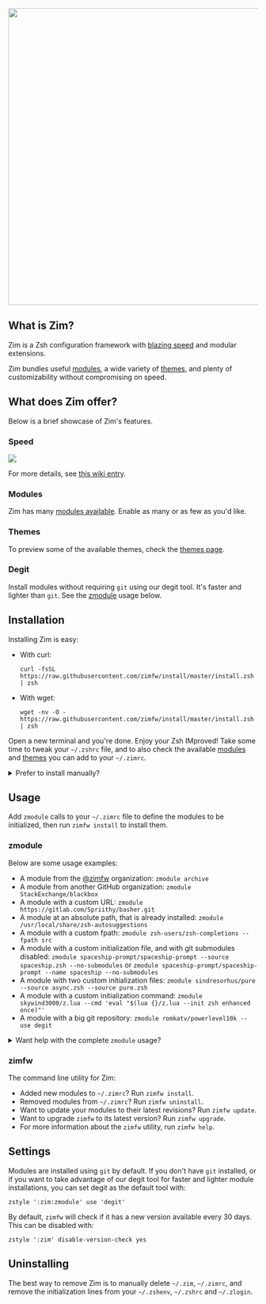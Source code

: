 <div align="center">
  <a href="https://github.com/zimfw/zimfw">
    <img width="600" src="https://zimfw.github.io/images/zimfw-banner@2.jpg">
  </a>
</div>

What is Zim?
------------
Zim is a Zsh configuration framework with [blazing speed] and modular extensions.

Zim bundles useful [modules], a wide variety of [themes], and plenty of
customizability without compromising on speed.

What does Zim offer?
--------------------
Below is a brief showcase of Zim's features.

### Speed
<a href="https://github.com/zimfw/zimfw/wiki/Speed">
  <img src="https://zimfw.github.io/images/results.svg">
</a>

For more details, see [this wiki entry][blazing speed].

### Modules

Zim has many [modules available][modules]. Enable as many or as few as you'd like.

### Themes

To preview some of the available themes, check the [themes page][themes].

### Degit

Install modules without requiring `git` using our degit tool. It's faster and
lighter than `git`. See the [zmodule](#zmodule-usage) usage below.

Installation
------------
Installing Zim is easy:

* With curl:

      curl -fsSL https://raw.githubusercontent.com/zimfw/install/master/install.zsh | zsh

* With wget:

      wget -nv -O - https://raw.githubusercontent.com/zimfw/install/master/install.zsh | zsh

Open a new terminal and you're done. Enjoy your Zsh IMproved! Take some time to
tweak your `~/.zshrc` file, and to also check the available [modules] and [themes]
you can add to your `~/.zimrc`.

<details>
<summary>Prefer to install manually?</summary>

### Manual installation

1. Set Zsh as the default shell:

       chsh -s $(which zsh)

2. Prepend the lines in the following templates to the respective dot files:

   * [~/.zshrc](https://raw.githubusercontent.com/zimfw/install/master/src/templates/zshrc)
   * [~/.zimrc](https://raw.githubusercontent.com/zimfw/install/master/src/templates/zimrc)

3. Restart your terminal to automatically install the `zimfw` command line utility,
   install the modules defined in `~/.zimrc`, and build the initialization scripts.
</details>

Usage
-----

Add `zmodule` calls to your `~/.zimrc` file to define the modules to be
initialized, then run `zimfw install` to install them.

### zmodule

Below are some usage examples:

  * A module from the [@zimfw] organization: `zmodule archive`
  * A module from another GitHub organization: `zmodule StackExchange/blackbox`
  * A module with a custom URL: `zmodule https://gitlab.com/Spriithy/basher.git`
  * A module at an absolute path, that is already installed:
    `zmodule /usr/local/share/zsh-autosuggestions`
  * A module with a custom fpath: `zmodule zsh-users/zsh-completions --fpath src`
  * A module with a custom initialization file, and with git submodules disabled:
    `zmodule spaceship-prompt/spaceship-prompt --source spaceship.zsh --no-submodules` or
    `zmodule spaceship-prompt/spaceship-prompt --name spaceship --no-submodules`
  * A module with two custom initialization files:
    `zmodule sindresorhus/pure --source async.zsh --source pure.zsh`
  * A module with a custom initialization command:
    `zmodule skywind3000/z.lua --cmd 'eval "$(lua {}/z.lua --init zsh enhanced once)"'`
  * A module with a big git repository: `zmodule romkatv/powerlevel10k --use degit`

<details id="zmodule-usage">
<summary>Want help with the complete <code>zmodule</code> usage?</summary>

<pre>Usage: <b>zmodule</b> &lt;url&gt; [<b>-n</b>|<b>--name</b> &lt;module_name&gt;] [options]

Add <b>zmodule</b> calls to your <b>~/.zimrc</b> file to define the modules to be initialized. The modules
are initialized in the same order they are defined.

  &lt;url&gt;                      Module absolute path or repository URL. The following URL formats
                             are equivalent: <b>foo</b>, <b>zimfw/foo</b>, <b>https://github.com/zimfw/foo.git</b>.
  <b>-n</b>|<b>--name</b> &lt;module_name&gt;    Set a custom module name. Default: the last component in &lt;url&gt;.
                             Use slashes inside the name to organize the module into subdirec-
                             tories.

Repository options:
  <b>-b</b>|<b>--branch</b> &lt;branch_name&gt;  Use specified branch when installing and updating the module.
                             Overrides the tag option. Default: the repository default branch.
  <b>-t</b>|<b>--tag</b> &lt;tag_name&gt;        Use specified tag when installing and updating the module. Over-
                             rides the branch option.
  <b>-u</b>|<b>--use</b> &lt;<b>git</b>|<b>degit</b>&gt;       Install and update the module using the defined tool. Default is
                             either defined by <b>zstyle &apos;:zim:zmodule&apos; use &apos;</b>&lt;<b>git</b>|<b>degit</b>&gt;<b>&apos;</b>, or <b>git</b>
                             if none is provided.
                             <b>git</b> requires git itself. Local changes are preserved on updates.
                             <b>degit</b> requires curl or wget, and currently only works with GitHub
                             URLs. Modules install faster and take less disk space. Local
                             changes are lost on updates. Git submodules are not supported.
  <b>--no-submodules</b>            Don&apos;t install or update git submodules.
  <b>-z</b>|<b>--frozen</b>                Don&apos;t install or update the module.

Initialization options:
  <b>-f</b>|<b>--fpath</b> &lt;path&gt;          Add specified path to fpath. The path is relative to the module
                             root directory. Default: <b>functions</b>, if the subdirectory exists.
  <b>-a</b>|<b>--autoload</b> &lt;func_name&gt;  Autoload specified function. Default: all valid names inside the
                             <b>functions</b> subdirectory, if any.
  <b>-s</b>|<b>--source</b> &lt;file_path&gt;    Source specified file. The file path is relative to the module
                             root directory. Default: <b>init.zsh</b>, if the <b>functions</b> subdirectory
                             also exists, or the largest of the files with name matching
                             <b>{init.zsh,module_name.{zsh,plugin.zsh,zsh-theme,sh}}</b>, if any.
  <b>-c</b>|<b>--cmd</b> &lt;command&gt;         Execute specified command. Occurrences of the <b>{}</b> placeholder in
                             the command are substituted by the module root directory path.
                             I.e., <b>-s &apos;foo.zsh&apos;</b> and <b>-c &apos;source {}/foo.zsh&apos;</b> are equivalent.
  <b>-d</b>|<b>--disabled</b>              Don&apos;t initialize or uninstall the module.

  Setting any initialization option above will disable all the default values from the other
  initialization options, so only your provided values are used. I.e. these values are either
  all automatic, or all manual.
</pre>

</details>

### zimfw

The command line utility for Zim:

  * Added new modules to `~/.zimrc`? Run `zimfw install`.
  * Removed modules from `~/.zimrc`? Run `zimfw uninstall`.
  * Want to update your modules to their latest revisions? Run `zimfw update`.
  * Want to upgrade `zimfw` to its latest version? Run `zimfw upgrade`.
  * For more information about the `zimfw` utility, run `zimfw help`.

Settings
--------

Modules are installed using `git` by default. If you don't have `git`
installed, or if you want to take advantage of our degit tool for faster and
lighter module installations, you can set degit as the default tool with:

    zstyle ':zim:zmodule' use 'degit'

By default, `zimfw` will check if it has a new version available every 30 days.
This can be disabled with:

    zstyle ':zim' disable-version-check yes

Uninstalling
------------

The best way to remove Zim is to manually delete `~/.zim`, `~/.zimrc`, and
remove the initialization lines from your `~/.zshenv`, `~/.zshrc` and `~/.zlogin`.

[blazing speed]: https://github.com/zimfw/zimfw/wiki/Speed
[modules]: https://zimfw.sh/docs/modules/
[themes]: https://zimfw.sh/docs/themes/
[@zimfw]: https://github.com/zimfw
